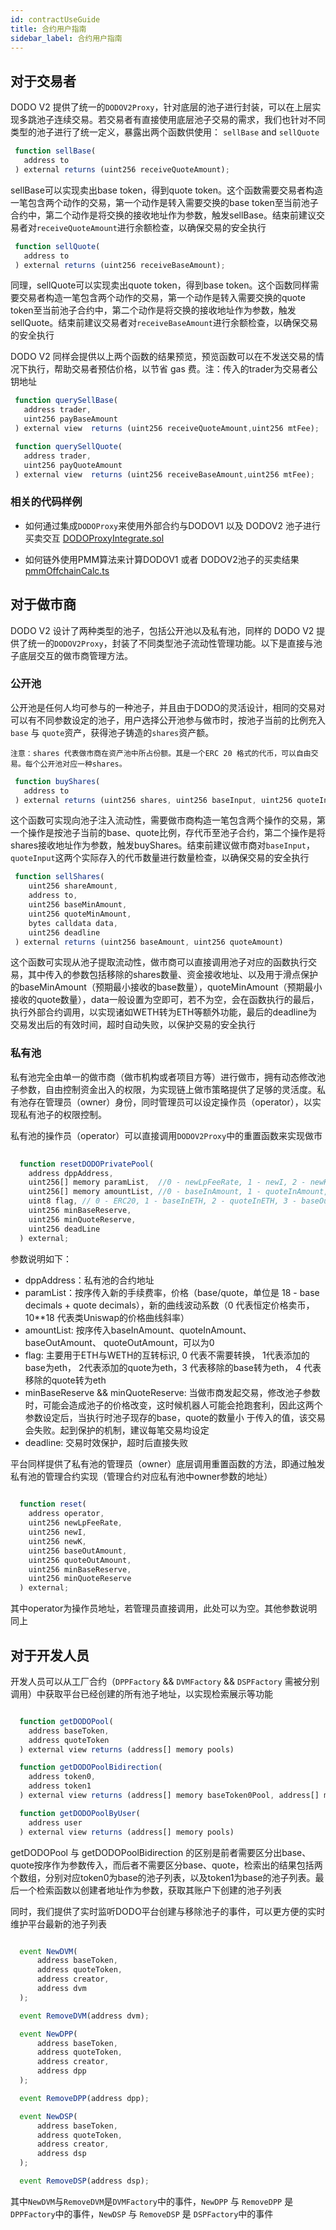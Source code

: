 ```yaml
---
id: contractUseGuide
title: 合约用户指南
sidebar_label: 合约用户指南
---
```


## 对于交易者

DODO V2 提供了统一的`DODOV2Proxy`，针对底层的池子进行封装，可以在上层实现多跳池子连续交易。若交易者有直接使用底层池子交易的需求，我们也针对不同类型的池子进行了统一定义，暴露出两个函数供使用： `sellBase` and `sellQuote`

```javascript
 function sellBase(
   address to
 ) external returns (uint256 receiveQuoteAmount);
```

sellBase可以实现卖出base token，得到quote token。这个函数需要交易者构造一笔包含两个动作的交易，第一个动作是转入需要交换的base token至当前池子合约中，第二个动作是将交换的接收地址作为参数，触发sellBase。结束前建议交易者对`receiveQuoteAmount`进行余额检查，以确保交易的安全执行

```javascript
 function sellQuote(
   address to
 ) external returns (uint256 receiveBaseAmount);
```

同理，sellQuote可以实现卖出quote token，得到base token。这个函数同样需要交易者构造一笔包含两个动作的交易，第一个动作是转入需要交换的quote token至当前池子合约中，第二个动作是将交换的接收地址作为参数，触发sellQuote。结束前建议交易者对`receiveBaseAmount`进行余额检查，以确保交易的安全执行

DODO V2 同样会提供以上两个函数的结果预览，预览函数可以在不发送交易的情况下执行，帮助交易者预估价格，以节省 gas 费。注：传入的trader为交易者公钥地址

```javascript
 function querySellBase(
   address trader, 
   uint256 payBaseAmount
 ) external view  returns (uint256 receiveQuoteAmount,uint256 mtFee);

 function querySellQuote(
   address trader, 
   uint256 payQuoteAmount
 ) external view  returns (uint256 receiveBaseAmount,uint256 mtFee);
```

### 相关的代码样例

- 如何通过集成`DODOProxy`来使用外部合约与DODOV1 以及 DODOV2 池子进行买卖交互 [DODOProxyIntegrate.sol](https://github.com/DODOEX/dodo-example/blob/main/contracts/DODOProxyIntegrate.sol)

- 如何链外使用PMM算法来计算DODOV1 或者 DODOV2池子的买卖结果 [pmmOffchainCalc.ts](https://github.com/DODOEX/dodo-example/blob/main/scripts/pmmOffchainCalc.ts)


## 对于做市商

DODO V2 设计了两种类型的池子，包括公开池以及私有池，同样的 DODO V2 提供了统一的`DODOV2Proxy`，封装了不同类型池子流动性管理功能。以下是直接与池子底层交互的做市商管理方法。

### 公开池

公开池是任何人均可参与的一种池子，并且由于DODO的灵活设计，相同的交易对可以有不同参数设定的池子，用户选择公开池参与做市时，按池子当前的比例充入`base` 与 `quote`资产，获得池子铸造的`shares`资产额。

`
注意：shares 代表做市商在资产池中所占份额。其是一个ERC 20 格式的代币，可以自由交易。每个公开池对应一种shares。
`

```javascript
 function buyShares(
   address to
 ) external returns (uint256 shares, uint256 baseInput, uint256 quoteInput)
```

这个函数可实现向池子注入流动性，需要做市商构造一笔包含两个操作的交易，第一个操作是按池子当前的base、quote比例，存代币至池子合约，第二个操作是将shares接收地址作为参数，触发buyShares。结束前建议做市商对`baseInput`，`quoteInput`这两个实际存入的代币数量进行数量检查，以确保交易的安全执行


```javascript
 function sellShares(
    uint256 shareAmount,
    address to,
    uint256 baseMinAmount,
    uint256 quoteMinAmount,
    bytes calldata data,
    uint256 deadline
 ) external returns (uint256 baseAmount, uint256 quoteAmount)
```

这个函数可实现从池子提取流动性，做市商可以直接调用池子对应的函数执行交易，其中传入的参数包括移除的shares数量、资金接收地址、以及用于滑点保护的baseMinAmount（预期最小接收的base数量），quoteMinAmount（预期最小接收的quote数量），data一般设置为空即可，若不为空，会在函数执行的最后，执行外部合约调用，以实现诸如WETH转为ETH等额外功能，最后的deadline为交易发出后的有效时间，超时自动失败，以保护交易的安全执行


### 私有池


私有池完全由单一的做市商（做市机构或者项目方等）进行做市，拥有动态修改池子参数，自由控制资金出入的权限，为实现链上做市策略提供了足够的灵活度。私有池存在管理员（owner）身份，同时管理员可以设定操作员（operator），以实现私有池子的权限控制。

私有池的操作员（operator）可以直接调用`DODOV2Proxy`中的重置函数来实现做市

```javascript
  
  function resetDODOPrivatePool(
    address dppAddress,
    uint256[] memory paramList,  //0 - newLpFeeRate, 1 - newI, 2 - newK
    uint256[] memory amountList, //0 - baseInAmount, 1 - quoteInAmount, 2 - baseOutAmount, 3- quoteOutAmount
    uint8 flag, // 0 - ERC20, 1 - baseInETH, 2 - quoteInETH, 3 - baseOutETH, 4 - quoteOutETH
    uint256 minBaseReserve,
    uint256 minQuoteReserve,
    uint256 deadLine
  ) external;
```

参数说明如下：

- dppAddress：私有池的合约地址
- paramList：按序传⼊新的手续费率，价格（base/quote，单位是 18 - base decimals + quote decimals），新的曲线波动系数（0 代表恒定价格卖币，10**18 代表类Uniswap的价格曲线斜率）
- amountList: 按序传⼊baseInAmount、quoteInAmount、baseOutAmount、 quoteOutAmount，可以为0
- flag: 主要⽤于ETH与WETH的互转标识, 0 代表不需要转换， 1代表添加的base为eth， 2代表添加的quote为eth，3 代表移除的base转为eth， 4 代表移除的quote转为eth
- minBaseReserve && minQuoteReserve: 当做市商发起交易，修改池⼦参数时，可能会造成池⼦的价格改变，这时候机器⼈可能会抢跑套利，因此这两个参数设定后，当执⾏时池⼦现存的base，quote的数量⼩ 于传⼊的值，该交易会失败。起到保护的机制，建议每笔交易均设定
- deadline: 交易时效保护，超时后直接失败

平台同样提供了私有池的管理员（owner）底层调用重置函数的方法，即通过触发私有池的管理合约实现（管理合约对应私有池中owner参数的地址）

```javascript
    
  function reset(
    address operator,
    uint256 newLpFeeRate,
    uint256 newI,
    uint256 newK,
    uint256 baseOutAmount,
    uint256 quoteOutAmount,
    uint256 minBaseReserve,
    uint256 minQuoteReserve
  ) external; 
```
其中operator为操作员地址，若管理员直接调用，此处可以为空。其他参数说明同上


## 对于开发人员

开发人员可以从工厂合约（`DPPFactory` && `DVMFactory` && `DSPFactory` 需被分别调用）中获取平台已经创建的所有池子地址，以实现检索展示等功能

```javascript

  function getDODOPool(
    address baseToken,
    address quoteToken
  ) external view returns (address[] memory pools)

  function getDODOPoolBidirection(
    address token0,
    address token1
  ) external view returns (address[] memory baseToken0Pool, address[] memory baseToken1Pool)

  function getDODOPoolByUser(
    address user
  ) external view returns (address[] memory pools)

```

getDODOPool 与 getDODOPoolBidirection 的区别是前者需要区分出base、quote按序作为参数传入，而后者不需要区分base、quote，检索出的结果包括两个数组，分别对应token0为base的池子列表，以及token1为base的池子列表。最后一个检索函数以创建者地址作为参数，获取其账户下创建的池子列表


同时，我们提供了实时监听DODO平台创建与移除池子的事件，可以更方便的实时维护平台最新的池子列表

```javascript

  event NewDVM(
      address baseToken,
      address quoteToken,
      address creator,
      address dvm
  );

  event RemoveDVM(address dvm);

  event NewDPP(
      address baseToken,
      address quoteToken,
      address creator,
      address dpp
  );

  event RemoveDPP(address dpp);

  event NewDSP(
      address baseToken,
      address quoteToken,
      address creator,
      address dsp
  );

  event RemoveDSP(address dsp);
```

其中`NewDVM`与`RemoveDVM`是`DVMFactory`中的事件，`NewDPP` 与 `RemoveDPP` 是 `DPPFactory`中的事件，`NewDSP` 与 `RemoveDSP` 是 `DSPFactory`中的事件
